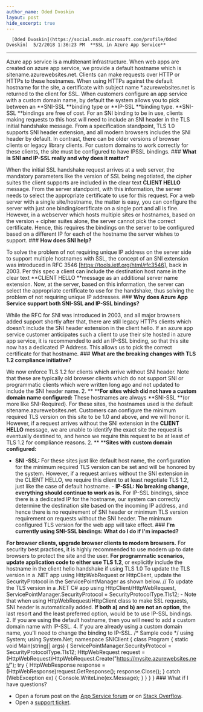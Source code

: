 ```yaml
---
author_name: Oded Dvoskin
layout: post
hide_excerpt: true
---
```

      [Oded Dvoskin](https://social.msdn.microsoft.com/profile/Oded Dvoskin)  5/2/2018 1:36:23 PM  **SSL in Azure App Service**
----------------------------

 Azure app service is a multitenant infrastructure. When web apps are created on azure app service, we provide a default hostname which is sitename.azurewebsites.net. Clients can make requests over HTTP or HTTPs to these hostnames. When using HTTPs against the default hostname for the site, a certificate with subject name *.azurewebsites.net is returned to the client for SSL. When customers configure an app service with a custom domain name, by default the system allows you to pick between an **SNI-SSL **binding type or **IP-SSL **binding type. **SNI-SSL **bindings are free of cost. For an SNI binding to be in use, clients making requests to this host will need to include an SNI header in the TLS initial handshake message. From a specification standpoint, TLS 1.0 supports SNI header extension, and all modern browsers includes the SNI header by default. In contrast, there can be older versions of browser clients or legacy library clients. For custom domains to work correctly for these clients, the site must be configured to have IPSSL bindings. ### **What is SNI and IP-SSL really and why does it matter?**

 When the initial SSL handshake request arrives at a web server, the mandatory parameters like the version of SSL being negotiated, the cipher suites the client supports are included in the clear text **CLIENT HELLO** message. From the server standpoint, with this information, the server needs to select the appropriate certificate to use for this request. For a web server with a single site/hostname, the matter is easy, you can configure the server with just one binding/certificate on a single port and all is fine. However, in a webserver which hosts multiple sites or hostnames, based on the version + cipher suites alone, the server cannot pick the correct certificate. Hence, this requires the bindings on the server to be configured based on a different IP for each of the hostname the server wishes to support. ### **How does SNI help?**

 To solve the problem of not requiring unique IP address on the server side to support multiple hostnames with SSL, the concept of an SNI extension was introduced in RFC 3546 [<https://tools.ietf.org/html/rfc3546>], back in 2003. Per this spec a client can include the destination host name in the clear text **CLIENT HELLO **message as an additional server name extension. Now, at the server, based on this information, the server can select the appropriate certificate to use for the handshake, thus solving the problem of not requiring unique IP addresses. ### **Why does Azure App Service support both SNI-SSL and IP-SSL bindings?**

 While the RFC for SNI was introduced in 2003, and all major browsers added support shortly after that, there are still legacy HTTPs clients which doesn’t include the SNI header extension in the client hello. If an azure app service customer anticipates such a client to use their site hosted in azure app service, it is recommended to add an IP-SSL binding, so that this site now has a dedicated IP Address. This allows us to pick the correct certificate for that hostname. ### **What are the breaking changes with TLS 1.2 compliance initiative?**

 We now enforce TLS 1.2 for clients which arrive without SNI header. Note that these are typically old browser clients which do not support SNI or programmatic clients which were written long ago and not updated to include the SNI header name.  2. ** ****For sites which did not have a custom domain name configured:**
  These hostnames are always **SNI-SSL **(or more like SNI-Required). For these sites, the hostnames used is the default sitename.azurewebsites.net. Customers can configure the minimum required TLS version on this site to be 1.0 and above, and we will honor it. However, if a request arrives without the SNI extension in the **CLIENT HELLO** message, we are unable to identify the exact site the request is eventually destined to, and hence we require this request to be at least of TLS 1.2 for compliance reasons.  2. ** ****Sites with custom domain configured:**
   - **SNI -SSL:**
  For these sites just like default host name, the configuration for the minimum required TLS version can be set and will be honored by the system. However, if a request arrives without the SNI extension in the CLIENT HELLO, we require this client to at least negotiate TLS 1.2, just like the case of default hostname.  - **IP-SSL: No breaking change, everything should continue to work as is.**
  For IP-SSL bindings, since there is a dedicated IP for the hostname, our system can correctly determine the destination site based on the incoming IP address, and hence there is no requirement of SNI header or minimum TLS version requirement on requests without the SNI header. The minimum configured TLS version for the web app will take effect. ### **I'm currently using SNI-SSL bindings: What do I do if I'm impacted?**

 **For browser clients, upgrade browser clients to modern browsers.** For security best practices, it is highly recommended to use modern up to date browsers to protect the site and the user. **For programmatic scenarios, update application code to either use TLS 1.2**, or explicitly include the hostname in the client hello handshake if using TLS 1.0 To update the TLS version in a .NET app using HttpWebRequest or HttpClient, update the SecurityProtocol in the ServicePointManager as shown below. // To update the TLS version in a .NET C# app using HttpClient/HttpWebRequest, ServicePointManager.SecurityProtocol = SecurityProtocolType.Tls12;  - Note that when using HttpWebRequest/HttpClient class to make SSL requests, SNI header is automatically added.
  **If both a) and b) are not an option**, the last resort and the least preferred option, would be to use IP-SSL bindings.  2. If you are using the default hostname, then you will need to add a custom domain name with IP-SSL.
 4. If you are already using a custom domain name, you'll need to change the binding to IP-SSL.
  /* Sample code */   using System; using System.Net;   namespace SNIClient {  class Program  {  static void Main(string[] args)  {  ServicePointManager.SecurityProtocol = SecurityProtocolType.Tls12;    HttpWebRequest request = (HttpWebRequest)HttpWebRequest.Create("https://mysite.azurewebsites.net/");  try  {  HttpWebResponse response = (HttpWebResponse)request.GetResponse();  response.Close();  }  catch (WebException ex)  {  Console.WriteLine(ex.Message);  }  }  } } ### What if I have questions?

  - Open a forum post on the [App Service forum](https://social.msdn.microsoft.com/forums/azure/en-us/home?forum=windowsazurewebsitespreview) or on [Stack Overflow](https://stackoverflow.com/questions/tagged/azure-web-app-service).
 - Open a [support ticket](https://portal.azure.com/#blade/Microsoft_Azure_Support/HelpAndSupportBlade/overview).
      